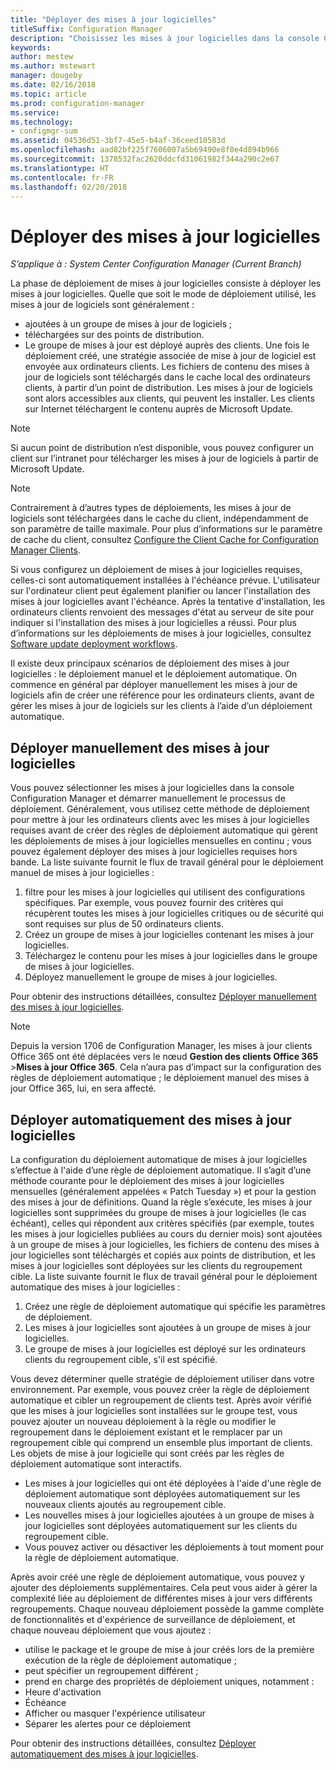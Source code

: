```yaml
---
title: "Déployer des mises à jour logicielles"
titleSuffix: Configuration Manager
description: "Choisissez les mises à jour logicielles dans la console Configuration Manager pour démarrer manuellement le processus de déploiement ou déployer automatiquement des mises à jour."
keywords: 
author: mestew
ms.author: mstewart
manager: dougeby
ms.date: 02/16/2018
ms.topic: article
ms.prod: configuration-manager
ms.service: 
ms.technology:
- configmgr-sum
ms.assetid: 04536d51-3bf7-45e5-b4af-36ceed10583d
ms.openlocfilehash: aad82bf225f7606007a5b69490e8f0e4d894b966
ms.sourcegitcommit: 1378532fac2620ddcfd31061982f344a290c2e67
ms.translationtype: HT
ms.contentlocale: fr-FR
ms.lasthandoff: 02/20/2018
---
```

#  <a name="BKMK_SUMDeploy"></a> Déployer des mises à jour logicielles  

*S’applique à : System Center Configuration Manager (Current Branch)*

La phase de déploiement de mises à jour logicielles consiste à déployer les mises à jour logicielles. Quelle que soit le mode de déploiement utilisé, les mises à jour de logiciels sont généralement :
- ajoutées à un groupe de mises à jour de logiciels ;
- téléchargées sur des points de distribution.
- Le groupe de mises à jour est déployé auprès des clients. Une fois le déploiement créé, une stratégie associée de mise à jour de logiciel est envoyée aux ordinateurs clients. Les fichiers de contenu des mises à jour de logiciels sont téléchargés dans le cache local des ordinateurs clients, à partir d’un point de distribution. Les mises à jour de logiciels sont alors accessibles aux clients, qui peuvent les installer. Les clients sur Internet téléchargent le contenu auprès de Microsoft Update.  

> [!NOTE]  
>  Si aucun point de distribution n’est disponible, vous pouvez configurer un client sur l’intranet pour télécharger les mises à jour de logiciels à partir de Microsoft Update.  

> [!NOTE]  
>  Contrairement à d’autres types de déploiements, les mises à jour de logiciels sont téléchargées dans le cache du client, indépendamment de son paramètre de taille maximale. Pour plus d’informations sur le paramètre de cache du client, consultez [Configure the Client Cache for Configuration Manager Clients](../../core/clients/manage/manage-clients.md#BKMK_ClientCache).  

Si vous configurez un déploiement de mises à jour logicielles requises, celles-ci sont automatiquement installées à l'échéance prévue. L'utilisateur sur l'ordinateur client peut également planifier ou lancer l'installation des mises à jour logicielles avant l'échéance. Après la tentative d'installation, les ordinateurs clients renvoient des messages d'état au serveur de site pour indiquer si l'installation des mises à jour logicielles a réussi. Pour plus d’informations sur les déploiements de mises à jour logicielles, consultez [Software update deployment workflows](../understand/software-updates-introduction.md#BKMK_DeploymentWorkflows).  

Il existe deux principaux scénarios de déploiement des mises à jour logicielles : le déploiement manuel et le déploiement automatique. On commence en général par déployer manuellement les mises à jour de logiciels afin de créer une référence pour les ordinateurs clients, avant de gérer les mises à jour de logiciels sur les clients à l’aide d’un déploiement automatique.  

## <a name="BKMK_ManualDeployment"></a> Déployer manuellement des mises à jour logicielles
Vous pouvez sélectionner les mises à jour logicielles dans la console Configuration Manager et démarrer manuellement le processus de déploiement. Généralement, vous utilisez cette méthode de déploiement pour mettre à jour les ordinateurs clients avec les mises à jour logicielles requises avant de créer des règles de déploiement automatique qui gèrent les déploiements de mises à jour logicielles mensuelles en continu ; vous pouvez également déployer des mises à jour logicielles requises hors bande. La liste suivante fournit le flux de travail général pour le déploiement manuel de mises à jour logicielles :  

1. filtre pour les mises à jour logicielles qui utilisent des configurations spécifiques. Par exemple, vous pouvez fournir des critères qui récupèrent toutes les mises à jour logicielles critiques ou de sécurité qui sont requises sur plus de 50 ordinateurs clients.  
2. Créez un groupe de mises à jour logicielles contenant les mises à jour logicielles.  
3. Téléchargez le contenu pour les mises à jour logicielles dans le groupe de mises à jour logicielles.  
4. Déployez manuellement le groupe de mises à jour logicielles.

Pour obtenir des instructions détaillées, consultez [Déployer manuellement des mises à jour logicielles](manually-deploy-software-updates.md).

>[!NOTE]
>Depuis la version 1706 de Configuration Manager, les mises à jour clients Office 365 ont été déplacées vers le nœud **Gestion des clients Office 365** >**Mises à jour Office 365**. Cela n’aura pas d’impact sur la configuration des règles de déploiement automatique ; le déploiement manuel des mises à jour Office 365, lui, en sera affecté. 

## <a name="automatically-deploy-software-updates"></a>Déployer automatiquement des mises à jour logicielles
La configuration du déploiement automatique de mises à jour logicielles s’effectue à l'aide d’une règle de déploiement automatique. Il s’agit d’une méthode courante pour le déploiement des mises à jour logicielles mensuelles (généralement appelées « Patch Tuesday ») et pour la gestion des mises à jour de définitions. Quand la règle s’exécute, les mises à jour logicielles sont supprimées du groupe de mises à jour logicielles (le cas échéant), celles qui répondent aux critères spécifiés (par exemple, toutes les mises à jour logicielles publiées au cours du dernier mois) sont ajoutées à un groupe de mises à jour logicielles, les fichiers de contenu des mises à jour logicielles sont téléchargés et copiés aux points de distribution, et les mises à jour logicielles sont déployées sur les clients du regroupement cible. La liste suivante fournit le flux de travail général pour le déploiement automatique des mises à jour logicielles :  

1.  Créez une règle de déploiement automatique qui spécifie les paramètres de déploiement.
2.  Les mises à jour logicielles sont ajoutées à un groupe de mises à jour logicielles.  
3.  Le groupe de mises à jour logicielles est déployé sur les ordinateurs clients du regroupement cible, s'il est spécifié.  

Vous devez déterminer quelle stratégie de déploiement utiliser dans votre environnement. Par exemple, vous pouvez créer la règle de déploiement automatique et cibler un regroupement de clients test. Après avoir vérifié que les mises à jour logicielles sont installées sur le groupe test, vous pouvez ajouter un nouveau déploiement à la règle ou modifier le regroupement dans le déploiement existant et le remplacer par un regroupement cible qui comprend un ensemble plus important de clients. Les objets de mise à jour logicielle qui sont créés par les règles de déploiement automatique sont interactifs.  

-   Les mises à jour logicielles qui ont été déployées à l'aide d'une règle de déploiement automatique sont déployées automatiquement sur les nouveaux clients ajoutés au regroupement cible.  
-   Les nouvelles mises à jour logicielles ajoutées à un groupe de mises à jour logicielles sont déployées automatiquement sur les clients du regroupement cible.  
-   Vous pouvez activer ou désactiver les déploiements à tout moment pour la règle de déploiement automatique.  

Après avoir créé une règle de déploiement automatique, vous pouvez y ajouter des déploiements supplémentaires. Cela peut vous aider à gérer la complexité liée au déploiement de différentes mises à jour vers différents regroupements. Chaque nouveau déploiement possède la gamme complète de fonctionnalités et d'expérience de surveillance de déploiement, et chaque nouveau déploiement que vous ajoutez :  

-   utilise le package et le groupe de mise à jour créés lors de la première exécution de la règle de déploiement automatique ;  
-   peut spécifier un regroupement différent ;  
-   prend en charge des propriétés de déploiement uniques, notamment :  
   -   Heure d'activation  
   -   Échéance  
   -   Afficher ou masquer l'expérience utilisateur  
   -   Séparer les alertes pour ce déploiement  

Pour obtenir des instructions détaillées, consultez [Déployer automatiquement des mises à jour logicielles](automatically-deploy-software-updates.md).

<!-- ###  <a name="BKMK_ClientCache"></a> Client cache setting  
The Configuration Manager client downloads the content for required software updates to the local client cache soon after it receives the deployment. However, the client waits to download the content until after the **Software available time** setting for the deployment. The client does not download software updates in optional deployments (deployments that do not have a scheduled installation deadline) until the user manually starts the installation. When the configured deadline passes, the software updates client agent performs a scan to verify that the software update is still required, then the software updates client agent checks the local cache on the client computer to verify that the software update source file is still available, and then installs the software update. If the content was deleted from the client cache to make room for another deployment, the client downloads the software updates to the cache. Software updates are always downloaded to the client cache regardless of the configured maximum client cache size. For other deployments, such as applications or packages, the client only downloads content that is within the maximum cache size that you configure for the client. Cached content is not automatically deleted, but it remains in the cache for at least one day after the client used that content.  -->


 <!-- For more information about the deployment process, see [Software update deployment process](../../sum/understand/software-updates-introduction.md#BKMK_DeploymentProcess).  -->

